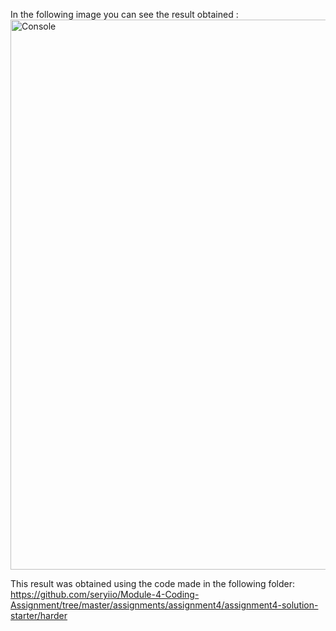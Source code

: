 
 In the following image you can see the result obtained :
<img width="880" alt="Console" src="https://github.com/seryiio/Module-4-Coding-Assignment/assets/70587043/553491c3-0dcc-4216-abe2-e08605535ee6">

This result was obtained using the code made in the following folder:
https://github.com/seryiio/Module-4-Coding-Assignment/tree/master/assignments/assignment4/assignment4-solution-starter/harder
